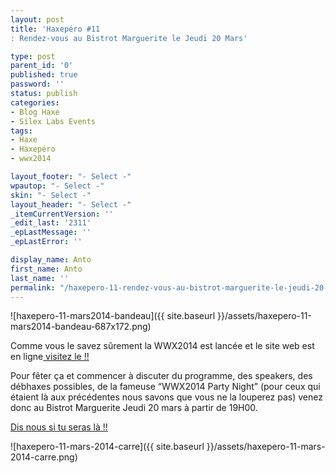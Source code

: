 ```yaml
---
layout: post
title: 'Haxepéro #11
: Rendez-vous au Bistrot Marguerite le Jeudi 20 Mars'

type: post
parent_id: '0'
published: true
password: ''
status: publish
categories:
- Blog Haxe
- Silex Labs Events
tags:
- Haxe
- Haxepéro
- wwx2014

layout_footer: "- Select -"
wpautop: "- Select -"
skin: "- Select -"
layout_header: "- Select -"
_itemCurrentVersion: ''
_edit_last: '2311'
_epLastMessage: ''
_epLastError: ''

display_name: Anto
first_name: Anto
last_name: ''
permalink: "/haxepero-11-rendez-vous-au-bistrot-marguerite-le-jeudi-20-mars/"
---
```


![haxepero-11-mars2014-bandeau]({{ site.baseurl }}/assets/haxepero-11-mars2014-bandeau-687x172.png)

Comme vous le savez sûrement la WWX2014 est lancée et le site web est en ligne[ visitez le !!](http://wwx.silexlabs.org/2014/)

Pour fêter ça et commencer à discuter du programme, des speakers, des débhaxes possibles, de la fameuse “WWX2014 Party Night” (pour ceux qui étaient là aux précédentes nous savons que vous ne la louperez pas) venez donc au Bistrot Marguerite Jeudi 20 mars à partir de 19H00.

[Dis nous si tu seras là !!](https://plus.google.com/events/caemdhfbc52gut2ne2tujnk9rqk%3fauthkey=CNqk3NLO2JyJKg "Haxepéro #11 Google+")

![haxepero-11-mars-2014-carre]({{ site.baseurl }}/assets/haxepero-11-mars-2014-carre.png)